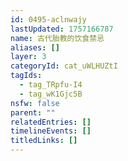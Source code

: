```yaml
---
id: 0495-aclnwajy
lastUpdated: 1757166787
name: 古代胎教的饮食禁忌
aliases: []
layer: 3
categoryId: cat_uWLHUZtI
tagIds:
  - tag_TRpfu-I4
  - tag_wK1Gjc5B
nsfw: false
parent: ""
relatedEntries: []
timelineEvents: []
titledLinks: []
---
```


